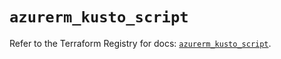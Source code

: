 # `azurerm_kusto_script`

Refer to the Terraform Registry for docs: [`azurerm_kusto_script`](https://registry.terraform.io/providers/hashicorp/azurerm/4.36.0/docs/resources/kusto_script).
